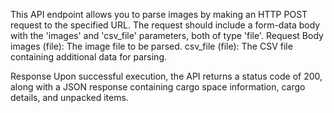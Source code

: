 This API endpoint allows you to parse images by making an HTTP POST request to the specified URL. The request should include a form-data body with the 'images' and 'csv_file' parameters, both of type 'file'.
Request Body
images (file): The image file to be parsed.
csv_file (file): The CSV file containing additional data for parsing.

Response
Upon successful execution, the API returns a status code of 200, along with a JSON response containing cargo space information, cargo details, and unpacked items.
